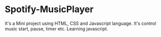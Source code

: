 # Spotify-MusicPlayer
It's a Mini project using HTML, CSS and Javascript language. It's control music start, pause, timer etc. Learning javascript.
